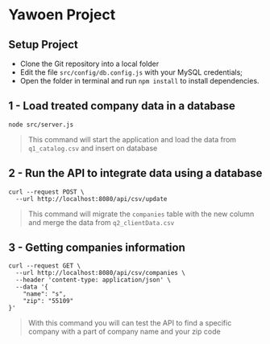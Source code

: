 # Yawoen Project

## Setup Project

* Clone the Git repository into a local folder
* Edit the file `src/config/db.config.js` with your MySQL credentials;
* Open the folder in terminal and run `npm install` to install dependencies.

## 1 - Load treated company data in a database

```
node src/server.js
```

> This command will start the application and load the data from `q1_catalog.csv` and insert on database

## 2 - Run the API to integrate data using a database

```
curl --request POST \
  --url http://localhost:8080/api/csv/update
```

> This command will migrate the `companies` table with the new column and merge the data from `q2_clientData.csv`

## 3 - Getting companies information

```
curl --request GET \
  --url http://localhost:8080/api/csv/companies \
  --header 'content-type: application/json' \
  --data '{
	"name": "s",
	"zip": "55109"
}'
```

> With this command you will can test the API to find a specific company with a part of company name and your zip code
